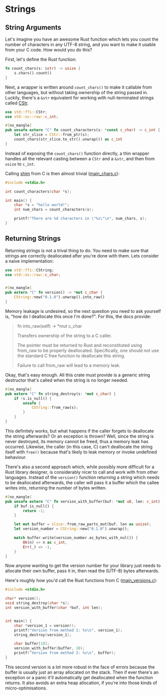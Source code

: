 # Strings


## String Arguments

Let's imagine you have an awesome Rust function which lets you count the number
of characters in any UTF-8 string, and you want to make it usable from your C
code. How would you do this?

First, let's define the Rust function:

```rust
fn count_chars(s: &str) -> usize {
    s.chars().count()
}
```

Next, a wrapper is written around `count_chars()` to make it callable from
other languages, but without taking ownership of the string passed in. 
Luckily, there's a `&str` equivalent for working with null-terminated 
strings called [CStr][cstr].

```rust
use std::ffi::CStr;
use std::os::raw::c_int;

#[no_mangle]
pub unsafe extern "C" fn count_characters(s: *const c_char) -> c_int {
    let str_slice = CStr::from_ptr(s);
    count_chars(str_slice.to_str().unwrap()) as c_int
}
```

Instead of exposing the `count_chars()` function directly, a thin wrapper
handles all the relevant casting between a `CStr` and a `&str`, and then
from `usize` to `c_int`.


Calling [shim](./strings/chars.rs) from C is then almost trivial
([main_chars.c](./strings/main_chars.c)):

```c
#include <stdio.h>

int count_characters(char *s);

int main() {
    char *s = "hello world!";
    int num_chars = count_characters(s);

    printf("There are %d characters in \"%s\"\n", num_chars, s);
}
```


## Returning Strings

Returning strings is not a trival thing to do. You need to make sure that
strings are correctly deallocated after you're done with them. Lets consider
a naive implementation:

```rust
use std::ffi::CString;
use std::os::raw::c_char;


#[no_mangle]
pub extern "C" fn version() -> *mut c_char {
    CString::new("0.1.0").unwrap().into_raw()
}
```

Memory leakage is undesired, so the next question you need to ask yourself is,
"how do I deallocate this once I'm done?". For this, the docs provide:

> fn into_raw(self) -> *mut c_char
> 
> Transfers ownership of the string to a C caller.
> 
> The pointer must be returned to Rust and reconstituted using from_raw to be 
> properly deallocated. Specifically, one should not use the standard C free 
> function to deallocate this string.  
> 
> Failure to call from_raw will lead to a memory leak.

Okay, that's easy enough. All this crate must provide is a generic string
destructor that's called when the string is no longer needed.

```rust
#[no_mangle]
pub extern "C" fn string_destroy(s: *mut c_char) {
    if !s.is_null() {
        unsafe {
            CString::from_raw(s);
        }
    }
}
```

This definitely works, but what happens if the caller forgets to deallocate the
string afterwards? Or an exception is thrown? Well, since the string is never
destroyed, its memory cannot be freed, thus a memory leak has occurred.
Likewise, the caller (in this case, C) can't deallocate the string itself with
`free()` because that's likely to leak memory or invoke undefined behaviour.

There's also a second approach which, while possibly more difficult for a Rust
library designer, is considerably nicer to call and work with from other 
languages. Instead of the `version()` function returning a string which needs
to be deallocated afterwards, the caller will pass it a buffer which the callee
writes into, returning the number of bytes written.

```rust
#[no_mangle]
pub unsafe extern "C" fn version_with_buffer(buf: *mut u8, len: c_int) -> c_int {
    if buf.is_null() {
        return -1;
    }

    let mut buffer = slice::from_raw_parts_mut(buf, len as usize);
    let version_number = CString::new("0.1.0").unwrap();

    match buffer.write(version_number.as_bytes_with_nul()) {
        Ok(n) => n as c_int,
        Err(_) => -1,
    }
}
```

Now anyone wanting to get the version number for your library just needs to
allocate their own buffer, pass it in, then read the (UTF-8) bytes afterwards.

Here's roughly how you'd call the Rust functions from C 
([main_versions.c](./strings/main_versions.c)):

```c
#include <stdio.h>

char* version();
void string_destroy(char *s);
int version_with_buffer(char *buf, int len);


int main() {
    char *version_1 = version();
    printf("Version from method 1: %s\n", version_1);
    string_destroy(version_1);

    char buffer[10];
    version_with_buffer(buffer, 10);
    printf("Version from method 2: %s\n", buffer);
}
```

This second version is a lot more robust in the face of errors because the 
buffer is usually just an array allocated on the stack. Then if ever there's an
exception or a panic it'll automatically get deallocated when the function 
returns. It also avoids an extra heap allocation, if you're into those kinds of
micro-optimisations.


[cstr]: https://doc.rust-lang.org/std/ffi/struct.CStr.html

